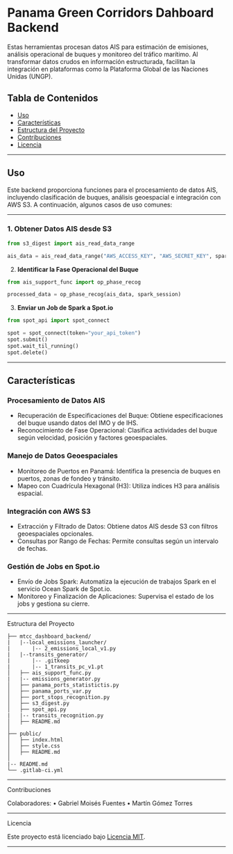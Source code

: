 # **Panama Green Corridors Dahboard Backend**

Estas herramientas procesan datos AIS para estimación de emisiones, análisis operacional de buques y monitoreo del tráfico marítimo. Al transformar datos crudos en información estructurada, facilitan la integración en plataformas como la Plataforma Global de las Naciones Unidas (UNGP).

## **Tabla de Contenidos**
- [Uso](#uso)
- [Características](#características)
- [Estructura del Proyecto](#estructura-del-proyecto)
- [Contribuciones](#contribuciones)
- [Licencia](#licencia)

---

## **Uso**
Este backend proporciona funciones para el procesamiento de datos AIS, incluyendo clasificación de buques, análisis geoespacial e integración con AWS S3. A continuación, algunos casos de uso comunes:

---

### **1. Obtener Datos AIS desde S3**
```python
from s3_digest import ais_read_data_range

ais_data = ais_read_data_range("AWS_ACCESS_KEY", "AWS_SECRET_KEY", spark_session, dt_from="2025-01-01", dt_to="2025-01-15")
```

2. **Identificar la Fase Operacional del Buque**
```python
from ais_support_func import op_phase_recog

processed_data = op_phase_recog(ais_data, spark_session)
```

3. **Enviar un Job de Spark a Spot.io**
```python
from spot_api import spot_connect

spot = spot_connect(token="your_api_token")
spot.submit()
spot.wait_til_running()
spot.delete()

```

---

## **Características**

### **Procesamiento de Datos AIS**
- Recuperación de Especificaciones del Buque: Obtiene especificaciones del buque usando datos del IMO y de IHS.
- Reconocimiento de Fase Operacional: Clasifica actividades del buque según velocidad, posición y factores geoespaciales.

### **Manejo de Datos Geoespaciales**
- Monitoreo de Puertos en Panamá: Identifica la presencia de buques en puertos, zonas de fondeo y tránsito.
- Mapeo con Cuadrícula Hexagonal (H3): Utiliza índices H3 para análisis espacial.

### **Integración con AWS S3**
- Extracción y Filtrado de Datos: Obtiene datos AIS desde S3 con filtros geoespaciales opcionales.
- Consultas por Rango de Fechas: Permite consultas según un intervalo de fechas.

### **Gestión de Jobs en Spot.io**
- Envío de Jobs Spark: Automatiza la ejecución de trabajos Spark en el servicio Ocean Spark de Spot.io.
- Monitoreo y Finalización de Aplicaciones: Supervisa el estado de los jobs y gestiona su cierre.

---

Estructura del Proyecto
```
├── mtcc_dashboard_backend/
|   |--local_emissions_launcher/
|       |-- 2_emissions_local_v1.py
|   |--transits_generator/
|       |-- .gitkeep
|       |-- 1_transits_pc_v1.pt
│   ├── ais_support_func.py
|   |-- emissions_generator.py
│   ├── panama_ports_statistictis.py
│   ├── panama_ports_var.py
│   ├── port_stops_recognition.py
│   ├── s3_digest.py
│   ├── spot_api.py
|   |-- transits_recognition.py
│   ├── README.md
│
├── public/
│   ├── index.html
│   ├── style.css
│   ├── README.md
│
|-- README.md
└── .gitlab-ci.yml
```
---

Contribuciones

Colaboradores:
	•	Gabriel Moisés Fuentes
	•	Martín Gómez Torres

---

Licencia

Este proyecto está licenciado bajo [Licencia MIT](./LICENSE).

---
